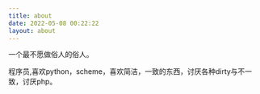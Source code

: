 ```yaml
---
title: about
date: 2022-05-08 00:22:22
layout: about
---
```


一个最不愿做俗人的俗人。

程序员,喜欢python，scheme，喜欢简洁，一致的东西，讨厌各种dirty与不一致，讨厌php。

<!-- 穷则 just for 饭，富则 just for fun.

人生最重要的两件事是睡觉和思考人生。 -->